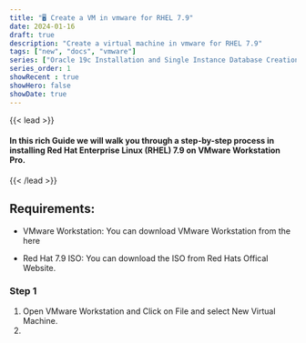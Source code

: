 ```yaml
---
title: "🖥️ Create a VM in vmware for RHEL 7.9"
date: 2024-01-16
draft: true
description: "Create a virtual machine in vmware for RHEL 7.9"
tags: ["new", "docs", "vmware"]
series: ["Oracle 19c Installation and Single Instance Database Creation"]
series_order: 1
showRecent : true
showHero: false
showDate: true
---
```


{{< lead >}}
#### In this rich Guide we will walk you through a step-by-step process in installing Red Hat Enterprise Linux (RHEL) 7.9 on VMware Workstation Pro.
{{< /lead >}}

## Requirements:
- VMware Workstation: 
You can download VMware Workstation from the here

- Red Hat 7.9 ISO:
You can download the ISO from Red Hats Offical Website.

### Step 1

1. Open VMware Workstation and Click on File and select New Virtual Machine.
2. 